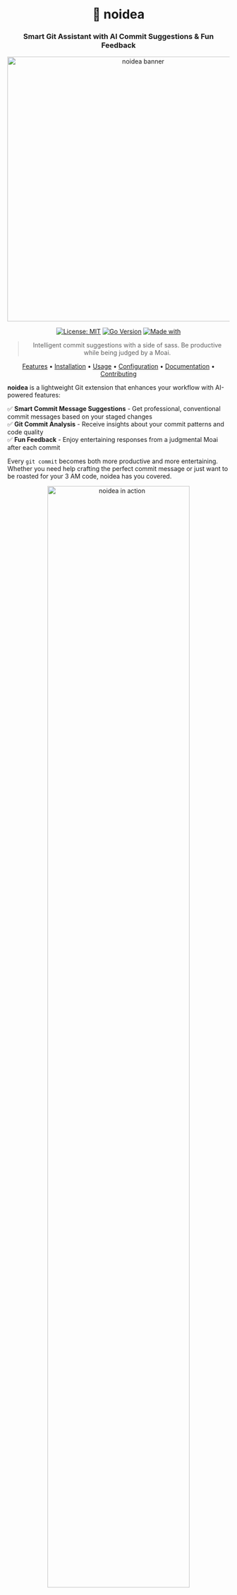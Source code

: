 <div align="center">

# 🧠 noidea
### Smart Git Assistant with AI Commit Suggestions & Fun Feedback

<img src="assets/header.png" alt="noidea banner" width="600">

[![License: MIT](https://img.shields.io/badge/License-MIT-yellow.svg)](https://opensource.org/licenses/MIT)
[![Go Version](https://img.shields.io/badge/Go-1.18+-00ADD8?logo=go)](https://golang.org/doc/go1.18)
[![Made with](https://img.shields.io/badge/Made%20with-noidea-orange)](https://github.com/AccursedGalaxy/noidea)

> Intelligent commit suggestions with a side of sass. Be productive while being judged by a Moai.

[Features](#-features) • [Installation](#-getting-started) • [Usage](#-usage) • [Configuration](#-configuration) • [Documentation](https://accursedgalaxy.github.io/noidea/) • [Contributing](#-contributing)

</div>

**noidea** is a lightweight Git extension that enhances your workflow with AI-powered features:

✅ **Smart Commit Message Suggestions** - Get professional, conventional commit messages based on your staged changes  
✅ **Git Commit Analysis** - Receive insights about your commit patterns and code quality  
✅ **Fun Feedback** - Enjoy entertaining responses from a judgmental Moai after each commit  

Every `git commit` becomes both more productive and more entertaining. Whether you need help crafting the perfect commit message or just want to be roasted for your 3 AM code, noidea has you covered.

<div align="center">
<img src="docs/assets/images/demo.gif" alt="noidea in action" width="80%">
</div>

---

## 🗿 What It Does

After every `git commit`, you'll see something like:

```
───────────────────────────────────────────────────
🗿  (ಠ_ಠ) Your commit message was 'fix final final pls real'
"You've entered the 2AM hotfix arc. A legendary time."
───────────────────────────────────────────────────
```

Whether your code is clean or cursed, the Moai sees all.

And before committing, get AI-powered suggestions:

```
───────────────────────────────────────────────────
🧠 Analyzing staged changes and 10 recent commits
Generating professional commit message suggestion...
───────────────────────────────────────────────────
✨ Suggested commit message:
feat(user-auth): implement password reset functionality with email verification
───────────────────────────────────────────────────
```

<details>
<summary>👀 See noidea in action</summary>

<h3>Commit Message Suggestions</h3>
<img src="docs/assets/images/suggest.png" alt="Commit message suggestions" width="80%">

<h3>Post-Commit Moai Feedback</h3>
<img src="docs/assets/images/moai.png" alt="Moai feedback" width="80%">

<h3>Weekly Summary Analysis</h3>
<img src="docs/assets/images/summary.png" alt="Weekly summary" width="80%">
</details>

---

## 🚀 Getting Started

### Installation Options

Choose one of these methods to install noidea:

<details open>
<summary><b>1. One-Line Installation (Recommended)</b></summary>

```bash
# Install to /usr/local/bin (may require sudo)
curl -sSL https://raw.githubusercontent.com/AccursedGalaxy/noidea/main/quickinstall.sh | bash

# Or with sudo for system-wide installation
curl -sSL https://raw.githubusercontent.com/AccursedGalaxy/noidea/main/quickinstall.sh | sudo bash
```
</details>

<details>
<summary><b>2. Quick Installation Script</b></summary>

```bash
# Clone the repository
git clone https://github.com/AccursedGalaxy/noidea.git
cd noidea

# Run the installer (might need sudo)
./install.sh
# Or specify a custom location
./install.sh ~/bin
```
</details>

<details>
<summary><b>3. Using Make</b></summary>

```bash
# Clone the repository
git clone https://github.com/AccursedGalaxy/noidea.git
cd noidea

# Install to /usr/local/bin (default)
sudo make install
# Or specify a custom prefix
make install PREFIX=~/.local
```
</details>

<details>
<summary><b>4. Manual Installation</b></summary>

```bash
# Clone the repository
git clone https://github.com/AccursedGalaxy/noidea.git
cd noidea

# Build the binary
go build -o noidea

# Move it to a directory in your PATH
sudo cp noidea /usr/local/bin/
```
</details>

<details>
<summary><b>5. Pre-built Binaries (Coming Soon)</b></summary>

We'll soon provide pre-built binaries for various platforms on our releases page.
</details>

### Setting Up In Your Repository

Once noidea is installed, you can set it up in any Git repository:

```bash
# Navigate to your repository
cd /path/to/your/repo

# Initialize noidea (sets up Git hooks)
noidea init
```

This adds a post-commit hook to show the Moai judgments after each commit.

For commit message suggestions, enable them during initialization or run:

```bash
# Enable commit suggestions
git config noidea.suggest true
```

Now, when you commit, noidea will suggest a message for you!

## 📋 Features

<div align="center">
<img src="docs/assets/images/features.png" alt="noidea features overview" width="80%">
</div>

### Post-Commit Feedback

Get immediate feedback after each commit with the Moai:

```
───────────────────────────────────────────────────
🗿  (ಠ_ಠ)  This is definitely the final fix
"You've typed 'final fix' 17 times today. I'm not judging. (I am.)"
───────────────────────────────────────────────────
```

Options:
- `--ai` - Use AI to generate feedback (default: use config setting)
- `--diff` - Include the diff in AI context for better analysis
- `--personality <n>` - Personality to use for feedback
- `--history` - Include recent commit history for context
- `--list-personalities` - List available personalities

Example:
```bash
# Get AI-powered feedback with recent history context
noidea moai --ai --history
```

### Weekly Summaries

Generate insightful summaries of your Git activity:

```
noidea summary
```

Options:
- `--days <N>` - Analyze the last N days (default: 7)
- `--personality <n>` - Use a specific personality for insights
- `--export <format>` - Export to text, markdown, or HTML
- `--stats-only` - Show only statistics without AI insights
- `--ai` - Include AI insights (default: use config)

Example:
```bash
# Generate a 30-day summary with AI insights and export as markdown
noidea summary --days 30 --ai --export markdown
```

### On-Demand Feedback

Get targeted analysis of specific commits with powerful filtering:

```
noidea feedback
```

Options:
- `--count <N>` - Analyze last N commits (default: 5)
- `--author <n>` - Filter by commit author
- `--branch <n>` - Filter by specific branch
- `--files <list>` - Filter by files touched (comma-separated)
- `--diff` - Include diff context for deeper analysis
- `--personality <n>` - Use a specific personality
- `--export <format>` - Export to text, markdown, or HTML

Examples:

```bash
# Basic feedback on last 3 commits
noidea feedback --count 3

# Analyze commits affecting specific files
noidea feedback --files "src/main.go,pkg/utils"

# Analyze commits from a specific author
noidea feedback --author "Your Name"

# Use a supportive personality with diff context
noidea feedback --personality supportive_mentor --diff

# Export your feedback to share with the team
noidea feedback --export markdown
```

### Commit Message Suggestions

Get AI-powered commit message suggestions based on your staged changes:

```
noidea suggest
```

Options:
- `--history <N>` - Number of recent commits to analyze for context (default: 10)
- `--full-diff` - Include full diff instead of summary
- `--interactive` - Interactive mode to approve/reject suggestions
- `--file <path>` - Path to commit message file (for hooks)

> **Note:** Commit suggestions always use a professional conventional commit format, regardless of any personality settings used elsewhere in the tool.

Git Hook Integration:
- Automatically suggests commit messages during the commit process
- Easily enable with the included script:
  ```
  ./scripts/install-hooks.sh
  ```
  This installs the `prepare-commit-msg` hook and sets up your Git config with interactive prompts

Examples:

```bash
# Get a suggestion for your staged changes
noidea suggest

# Interactive mode to approve, regenerate, or edit suggestions
noidea suggest --interactive

# Consider more context from previous commits
noidea suggest --history 20

# Include the full diff for more detailed analysis
noidea suggest --full-diff
```

## 🧠 AI Integration

noidea supports AI-powered feedback using LLM providers that offer OpenAI-compatible APIs:

<div class="provider-grid" style="display: grid; grid-template-columns: repeat(3, 1fr); gap: 20px; margin-bottom: 20px;">
  <div style="text-align: center;">
    <img src="docs/assets/images/xai-logo.png" alt="xAI" width="100">
    <p>xAI (Grok)</p>
  </div>
  <div style="text-align: center;">
    <img src="docs/assets/images/openai-logo.png" alt="OpenAI" width="100">
    <p>OpenAI</p>
  </div>
  <div style="text-align: center;">
    <img src="docs/assets/images/deepseek-logo.png" alt="DeepSeek" width="100">
    <p>DeepSeek (coming soon)</p>
  </div>
</div>

To enable AI integration:

1. Set your API key in an environment variable:
   ```
   # For xAI
   export XAI_API_KEY=your_api_key_here
   
   # For OpenAI
   export OPENAI_API_KEY=your_api_key_here
   ```

2. Or create a `.env` file in your project directory or in `~/.noidea/.env`
   ```
   XAI_API_KEY=your_api_key_here
   ```

3. Run with the `--ai` flag or enable it permanently:
   ```
   # Run with the flag
   noidea moai --ai
   
   # Enable permanently 
   export NOIDEA_LLM_ENABLED=true
   ```

4. Configure your model (optional):
   ```
   export NOIDEA_MODEL=grok-2-1212
   ```

## 🤖 AI Personalities

noidea supports multiple AI personalities to provide different types of feedback:

<div class="personality-cards" style="display: flex; justify-content: space-between; margin-bottom: 20px;">
  <div style="border: 1px solid #ddd; padding: 10px; border-radius: 5px; width: 24%;">
    <h3>😈 Snarky Code Reviewer</h3>
    <p>A sarcastic, witty code reviewer that doesn't hold back</p>
  </div>
  <div style="border: 1px solid #ddd; padding: 10px; border-radius: 5px; width: 24%;">
    <h3>🤗 Supportive Mentor</h3>
    <p>Encouraging and positive feedback to keep you motivated</p>
  </div>
  <div style="border: 1px solid #ddd; padding: 10px; border-radius: 5px; width: 24%;">
    <h3>🧑‍💻 Git Expert</h3>
    <p>Technical feedback based on Git best practices</p>
  </div>
  <div style="border: 1px solid #ddd; padding: 10px; border-radius: 5px; width: 24%;">
    <h3>🚀 Motivational Speaker</h3>
    <p>Over-the-top enthusiasm for your commits!</p>
  </div>
</div>

> **Note:** Personalities affect post-commit feedback and analysis, but commit message suggestions (via `noidea suggest`) always use a professional format regardless of the selected personality.

### Using personalities

```bash
# List available personalities
noidea moai --list-personalities

# Use a specific personality
noidea moai --ai --personality=supportive_mentor

# Set default personality in config
export NOIDEA_PERSONALITY=git_expert
```

### Creating custom personalities

Create a `personalities.toml` file in your project or in `~/.noidea/` directory:

```toml
# Default personality to use
default = "my_custom_personality"

[personalities.my_custom_personality]
name = "My Custom Personality"
description = "A custom personality that fits my workflow"
system_prompt = """
Instructions for the AI on how to respond.
Keep it concise and clear.
"""
user_prompt_format = """
Commit message: "{{.Message}}"
Time of day: {{.TimeOfDay}}
{{if .Diff}}Commit diff summary: {{.Diff}}{{end}}

Provide feedback about this commit:
"""
max_tokens = 150
temperature = 0.7
```

Reference the example file at `personalities.toml.example` for more details.

## 🔧 Configuration

noidea can be configured using environment variables, a `.env` file, or a TOML configuration file.

### Using the config command

noidea provides a config command to help you manage your configuration:

```
# Show current configuration
noidea config --show

# Create a new configuration file interactively
noidea config --init

# Validate your configuration
noidea config --validate

# Specify a custom config path
noidea config --path /custom/path/config.toml --show
```

### Configuration file

Default location: `~/.noidea/config.toml`

Example configuration:
```toml
[llm]
enabled = true
provider = "xai"
api_key = "your_api_key_here"
model = "grok-2-1212"
temperature = 0.7

[moai]
use_lint = false
faces_mode = "random"
personality = "snarky_reviewer"
include_history = true
```

### Environment variables

You can override any configuration setting using environment variables:

```
# LLM settings
export NOIDEA_LLM_ENABLED=true
export NOIDEA_MODEL=grok-2-1212
export NOIDEA_TEMPERATURE=0.5

# Moai settings
export NOIDEA_FACES_MODE=random
export NOIDEA_USE_LINT=false
export NOIDEA_PERSONALITY=snarky_reviewer
export NOIDEA_INCLUDE_HISTORY=true

# Provider API keys
export XAI_API_KEY=your_api_key_here
export OPENAI_API_KEY=your_api_key_here
export DEEPSEEK_API_KEY=your_api_key_here
```

## 📚 Documentation

For more detailed information, check out our [full documentation site](https://accursedgalaxy.github.io/noidea/).

<div align="center">
<a href="https://accursedgalaxy.github.io/noidea/" target="_blank">
  <img src="docs/assets/images/docs-preview.png" alt="Documentation Preview" width="80%">
</a>
</div>

We've created a comprehensive documentation site using GitHub Pages that includes:

- Detailed tutorials
- Command reference
- Configuration guide
- API documentation for integration
- Troubleshooting tips
- Advanced usage examples

## 💡 Feature Status

| Feature                   | Status          |
|---------------------------|-----------------|
| Moai face after commit    | ✅ Done         |
| AI-based commit feedback  | ✅ Done         |
| Config file support       | ✅ Done         |
| Weekly summaries          | ✅ Done         |
| On-demand commit analysis | ✅ Done         |
| Commit message suggestions| ✅ Done         |
| Enhanced terminal output  | ✅ Done         |
| POSIX-compatible hooks    | ✅ Done         |
| Lint feedback             | 🛠️ In progress  |
| Commit streak insights    | 🔜 Coming Soon  |
| Cross-platform releases   | 🔜 Coming Soon  |

## 🤯 Why tho?

Because Git is too serious. Coding is chaos. Let's embrace it.

## 🧪 Contributing

Got Moai faces? Snarky commit messages? Cursed feedback ideas?

PRs are welcome. Open an issue or just drop a meme.

Check out our test suite in the `tests/` directory to ensure your changes work as expected.

<div align="center">
<img src="docs/assets/images/contribute.png" alt="Contributing" width="50%">
</div>

## 🪦 Disclaimer

This tool will not improve your Git hygiene.
It will, however, make it more entertaining.

---

<div align="center">
Made with <code>noidea</code> and late-night energy.

<a href="https://github.com/AccursedGalaxy/noidea/stargazers"><img src="https://img.shields.io/github/stars/AccursedGalaxy/noidea?style=social" alt="GitHub stars"></a>
<a href="https://github.com/AccursedGalaxy/noidea/network/members"><img src="https://img.shields.io/github/forks/AccursedGalaxy/noidea?style=social" alt="GitHub forks"></a>
<a href="https://github.com/AccursedGalaxy/noidea/issues"><img src="https://img.shields.io/github/issues/AccursedGalaxy/noidea" alt="GitHub issues"></a>
</div>
